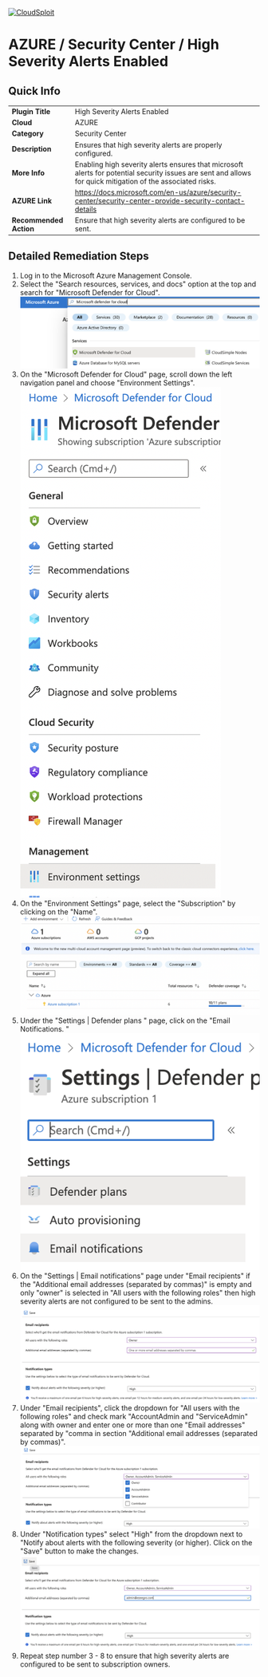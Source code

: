 [![CloudSploit](https://cloudsploit.com/img/logo-new-big-text-100.png "CloudSploit")](https://cloudsploit.com)

# AZURE / Security Center / High Severity Alerts Enabled

## Quick Info

| | |
|-|-|
| **Plugin Title** | High Severity Alerts Enabled |
| **Cloud** | AZURE |
| **Category** | Security Center |
| **Description** | Ensures that high severity alerts are properly configured. |
| **More Info** | Enabling high severity alerts ensures that microsoft alerts for potential security issues are sent and allows for quick mitigation of the associated risks. |
| **AZURE Link** | https://docs.microsoft.com/en-us/azure/security-center/security-center-provide-security-contact-details |
| **Recommended Action** | Ensure that high severity alerts are configured to be sent. |

## Detailed Remediation Steps

1. Log in to the Microsoft Azure Management Console.
2. Select the "Search resources, services, and docs" option at the top and search for "Microsoft Defender for Cloud". </br> <img src="/resources/azure/securitycenter/high-severity-alerts-enabled/step2.png"/>
3. On the "Microsoft Defender for Cloud" page, scroll down the left navigation panel and choose "Environment Settings".</br> <img src="/resources/azure/securitycenter/high-severity-alerts-enabled/step3.png"/>
4. On the "Environment Settings" page, select the "Subscription" by clicking on the "Name".</br> <img src="/resources/azure/securitycenter/high-severity-alerts-enabled/step4.png"/>
5. Under the "Settings | Defender plans " page, click on the "Email Notifications. "</br> <img src="/resources/azure/securitycenter/high-severity-alerts-enabled/step5.png"/>
6. On the "Settings | Email notifications" page under "Email recipients" if the "Additional email addresses (separated by commas)" is empty and only "owner" is selected in "All users with the following roles" then high severity alerts are not configured to be sent to the admins.</br> <img src="/resources/azure/securitycenter/high-severity-alerts-enabled/step6.png"/>
7. Under "Email recipients", click the dropdown for "All users with the following roles" and check mark "AccountAdmin and "ServiceAdmin" along with owner and enter one or more than one "Email addresses" separated by "comma in section "Additional email addresses (separated by commas)".</br> <img src="/resources/azure/securitycenter/high-severity-alerts-enabled/step7.png"/>
8. Under "Notification types" select "High" from the dropdown next to "Notify about alerts with the following severity (or higher). Click on the "Save" button to make the changes.</br> <img src="/resources/azure/securitycenter/high-severity-alerts-enabled/step8.png"/>
9. Repeat step number 3 - 8 to ensure that high severity alerts are configured to be sent to subscription owners.</br>
